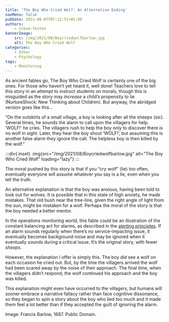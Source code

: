 ```yaml
---
title: 'The Boy Who Cried Wolf: An Alternative Ending'
navMenu: false
pubDate: 2021-08-07T07:12:51+01:00
authors:
    - steve-fenton
bannerImage:
    src: /img/2021/08/Boycriedwolfbarlow.jpg
    alt: The Boy Who Cried Wolf
categories:
    - Other
    - Psychology
tags:
    - Monitoring
---
```


As ancient fables go, The Boy Who Cried Wolf is certainly one of the big ones. For those who haven’t yet heard it, well done! Teachers love to tell this story in an attempt to instruct students on morals, though this is misguided as the story may *increase* a child’s propensity to lie (NurtureShock: New Thinking about Children). But anyway, the abridged version goes like this…

“On the outskirts of a small village, a boy is looking after all the sheeps (sic). Several times, he sounds the alarm to call upon the villagers for help. ‘WOLF!’ he cries. The villagers rush to help the boy only to discover there is no wolf in sight. Later, they hear the boy shout ‘WOLF!’, but assuming this is another false alarm they ignore the call. The helpless boy is then killed by the wolf.”

:::div{.inset}
:img{src="/img/2021/08/Boycriedwolfbarlow.jpg" alt="The Boy Who Cried Wolf" loading="lazy"}
:::

The moral pushed by this story is that if you “cry wolf” (lie) too often, eventually everyone will assume whatever you say is a lie, even when you tell the truth.

An alternative explanation is that the boy was anxious, having been told to look out for wolves. It is possible that in this state of high anxiety, he made mistakes. That old bush near the tree-line, given the right angle of light from the sun, might be mistaken for a wolf. Perhaps the moral of the story is that the boy needed a better mentor.

In the operations monitoring world, this fable could be an illustration of the constant balancing act for alarms, as described in the [alerting principles](/blog/2017/11/the-alerting-principles/). If an alarm sounds regularly when there’s no service-impacting issue, it eventually becomes background noise and may be ignored when it eventually sounds during a critical issue. It’s the original story, with fewer *sheeps*.

However, the explanation I offer is simply this. The boy *did* see a wolf on each occasion he cried out. But, by the time the villagers arrived the wolf had been scared away by the noise of their approach. The final time, when the villagers didn’t respond, the wolf continued his approach and the boy was killed.

This explanation might even have occurred to the villagers, but humans will sooner embrace a narrative fallacy rather than face cognitive dissonance, so they began to spin a story about the boy who lied too much and it made them feel a lot better than if they accepted the guilt of ignoring the alarm.

Image: Francis Barlow, 1687. Public Domain.